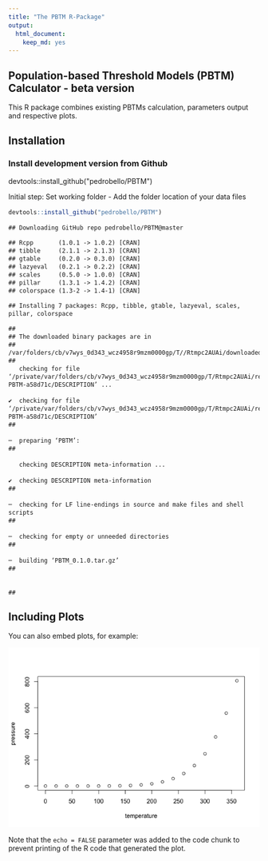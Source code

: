 ```yaml
---
title: "The PBTM R-Package"
output:
  html_document: 
    keep_md: yes
---
```




## Population-based Threshold Models (PBTM) Calculator - beta version

This R package combines existing PBTMs calculation, parameters output and respective plots. 

## Installation 

### Install development version from Github
devtools::install_github("pedrobello/PBTM")

Initial step:
Set working folder - Add the folder location of your data files


```r
devtools::install_github("pedrobello/PBTM")
```

```
## Downloading GitHub repo pedrobello/PBTM@master
```

```
## Rcpp       (1.0.1 -> 1.0.2) [CRAN]
## tibble     (2.1.1 -> 2.1.3) [CRAN]
## gtable     (0.2.0 -> 0.3.0) [CRAN]
## lazyeval   (0.2.1 -> 0.2.2) [CRAN]
## scales     (0.5.0 -> 1.0.0) [CRAN]
## pillar     (1.3.1 -> 1.4.2) [CRAN]
## colorspace (1.3-2 -> 1.4-1) [CRAN]
```

```
## Installing 7 packages: Rcpp, tibble, gtable, lazyeval, scales, pillar, colorspace
```

```
## 
## The downloaded binary packages are in
## 	/var/folders/cb/v7wys_0d343_wcz4958r9mzm0000gp/T//Rtmpc2AUAi/downloaded_packages
##   
   checking for file ‘/private/var/folders/cb/v7wys_0d343_wcz4958r9mzm0000gp/T/Rtmpc2AUAi/remotes50e2ca54fcd/pedrobello-PBTM-a58d71c/DESCRIPTION’ ...
  
✔  checking for file ‘/private/var/folders/cb/v7wys_0d343_wcz4958r9mzm0000gp/T/Rtmpc2AUAi/remotes50e2ca54fcd/pedrobello-PBTM-a58d71c/DESCRIPTION’
## 
  
─  preparing ‘PBTM’:
## 
  
   checking DESCRIPTION meta-information ...
  
✔  checking DESCRIPTION meta-information
## 
  
─  checking for LF line-endings in source and make files and shell scripts
## 
  
─  checking for empty or unneeded directories
## 
  
─  building ‘PBTM_0.1.0.tar.gz’
## 
  
   
## 
```

## Including Plots

You can also embed plots, for example:

![](PBTM_files/figure-html/pressure-1.png)<!-- -->

Note that the `echo = FALSE` parameter was added to the code chunk to prevent printing of the R code that generated the plot.
